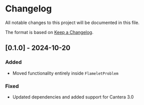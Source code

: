 # Changelog

All notable changes to this project will be documented in this file.

The format is based on [Keep a Changelog](https://keepachangelog.com/en/1.0.0/).

## [0.1.0] - 2024-10-20
### Added
- Moved functionality entirely inside `FlameletProblem`

### Fixed
- Updated dependencies and added support for Cantera 3.0


